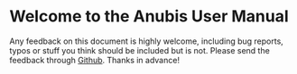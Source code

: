 # Welcome to the Anubis User Manual

Any feedback on this document is highly welcome, including bug reports,
typos or stuff you think should be included but is not. Please send the
feedback through [Github](https://github.com/orchestracities/anubis).
Thanks in advance!
